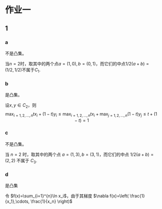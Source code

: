 # 作业一

## 1

### a

不是凸集。

当$n=2$时，取其中的两个点$a=(1,0),b=(0,1)$，而它们的中点$1/2(a+b)=(1/2,1/2)$不属于$C_1$.

### b

是凸集。

设$x,y \in C_2$，则 
$$\max_{i=1,2,...,n}tx_i+(1-t)y_i \leq \max_{i=1,2,...,n}tx_i+\max_{j=1,2,...,n}(1-t)y_j \leq t+(1-t)=1$$

### c

不是凸集。

当 $n=2$ 时，取其中的两个点 $a=(1,3),b=(3,1)$，而它们的中点 $1/2(a+b)=(2,2)$ 不属于 $C_3$.

### d

是凸集

令 $f(x)=\sum_{i=1}^{n}\ln x_i$，由于其梯度 $\nabla f(x)=\left( \frac{1}{x_1},\cdots, \frac{1}{x_n} \right)$